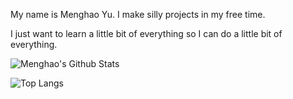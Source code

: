 My name is Menghao Yu. I make silly projects in my free time.

I just want to learn a little bit of everything so I can do a little bit of everything. 

![Menghao's Github Stats](https://github-readme-stats.vercel.app/api?username=menghaoyu2002&count_private=true&show_icons=true&theme=github_dark) 

![Top Langs](https://github-readme-stats.vercel.app/api/top-langs/?username=menghaoyu2002&langs_count=8&layout=compact&exclude_repo=csc258-frogger,better-dotfiles&theme=github_dark&size_weight=0.8&count_weight=0.2)
